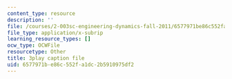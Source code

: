 ```yaml
---
content_type: resource
description: ''
file: /courses/2-003sc-engineering-dynamics-fall-2011/6577971be86c552fa1dc2b5910975df2_jROTMB142T0.vtt
file_type: application/x-subrip
learning_resource_types: []
ocw_type: OCWFile
resourcetype: Other
title: 3play caption file
uid: 6577971b-e86c-552f-a1dc-2b5910975df2
---
```

